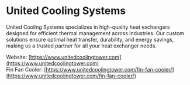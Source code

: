 # United Cooling Systems

United Cooling Systems specializes in high-quality heat exchangers designed for efficient thermal management across industries. Our custom solutions ensure optimal heat transfer, durability, and energy savings, making us a trusted partner for all your heat exchanger needs.

Website: [https://www.unitedcoolingtower.com](https://www.unitedcoolingtower.com)  
Fin Fan Cooler: [https://www.unitedcoolingtower.com/fin-fan-cooler/](https://www.unitedcoolingtower.com/fin-fan-cooler/)
